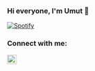 ### Hi everyone, I'm Umut 👋

[![Spotify](https://camo.githubusercontent.com/6645c4c313a1f4f0032cd1c5e5fd0033417104a7a282fed4cafdca8ac2a1ab33/68747470733a2f2f63646e2e6a7364656c6976722e6e65742f6e706d2f73696d706c652d69636f6e734076332f69636f6e732f796f75747562652e737667)](https://open.spotify.com/user/31p2mzedfs7e5so5jrzwr3dmnkj4?si=6c79669e830b4336)


### Connect with me:

[<img align="left" alt="Sasprosko | YouTube" width="22px" src="https://img.search.brave.com/aSGtlR1kCs9MnhwqZITYBYu8grGiFX697au1UvT_Scc/fit/464/462/ce/1/aHR0cHM6Ly93d3cu/bG9nb2x5bnguY29t/L2ltYWdlcy9sb2dv/bHlueC9mYS9mYTc2/OTdmMGZkNmQ3YzQz/NmJkMzY4MTc3YTBh/YzU2My5wbmc" />][youtube]

[youtube]: https://www.youtube.com/channel/UC1aIvE7CDLac8wgQZODMjFQ
